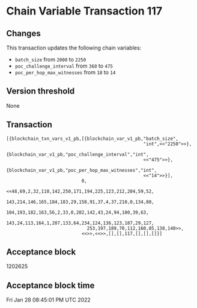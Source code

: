 # Chain Variable Transaction 117

## Changes

This transaction updates the following chain variables:

- `batch_size` from `2000` to `2250`
- `poc_challenge_interval` from `360` to `475`
- `poc_per_hop_max_witnesses` from `18` to `14`

## Version threshold

None

## Transaction

```
[{blockchain_txn_vars_v1_pb,[{blockchain_var_v1_pb,"batch_size",
                                                   "int",<<"2250">>},
                             {blockchain_var_v1_pb,"poc_challenge_interval","int",
                                                   <<"475">>},
                             {blockchain_var_v1_pb,"poc_per_hop_max_witnesses","int",
                                                   <<"14">>}],
                            0,
                            <<48,69,2,32,110,142,250,171,194,225,123,212,204,59,52,
                              143,214,146,165,184,183,29,158,91,37,4,37,210,0,134,80,
                              104,193,182,163,56,2,33,0,202,142,43,24,94,100,39,63,
                              143,24,113,164,1,207,133,64,234,124,136,123,187,29,127,
                              253,197,189,70,112,160,85,138,140>>,
                            <<>>,<<>>,[],[],117,[],[],[]}]
```

## Acceptance block

1202625

## Acceptance block time

Fri Jan 28 08:45:01 PM UTC 2022
